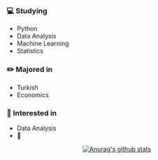 ### :computer: Studying
+ Python 
+ Data Analysis
+ Machine Learning
+ Statistics
### :pencil2: Majored in
+ Turkish
+ Economics
### :star2: Interested in
+ Data Analysis
+ :musical_note:

<div align=center>
	
[![Anurag's github stats](https://github-readme-stats.vercel.app/api?username=hanna-joo&show_icons=true&theme=gruvbox)](https://github.com/anuraghazra/github-readme-stats)

</div>
